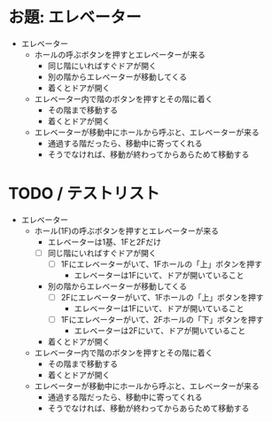 # お題: エレベーター

- エレベーター
  - ホールの呼ぶボタンを押すとエレベーターが来る
    - 同じ階にいればすぐドアが開く
    - 別の階からエレベーターが移動してくる
    - 着くとドアが開く
  - エレベーター内で階のボタンを押すとその階に着く
    - その階まで移動する
    - 着くとドアが開く
  - エレベーターが移動中にホールから呼ぶと、エレベーターが来る
    - 通過する階だったら、移動中に寄ってくれる
    - そうでなければ、移動が終わってからあらためて移動する



# TODO / テストリスト

- エレベーター
  - ホール(1F)の呼ぶボタンを押すとエレベーターが来る
    - エレベーターは1基、1Fと2Fだけ
    - [ ] 同じ階にいればすぐドアが開く
      - [ ] 1Fにエレベーターがいて、1Fホールの「上」ボタンを押す
        - エレベーターは1Fにいて、ドアが開いていること
    - 別の階からエレベーターが移動してくる
      - [ ] 2Fにエレベーターがいて、1Fホールの「上」ボタンを押す
        - エレベーターは1Fにいて、ドアが開いていること
      - [ ] 1Fにエレベーターがいて、2Fホールの「下」ボタンを押す
        - エレベーターは2Fにいて、ドアが開いていること
    - 着くとドアが開く
  - エレベーター内で階のボタンを押すとその階に着く
    - その階まで移動する
    - 着くとドアが開く
  - エレベーターが移動中にホールから呼ぶと、エレベーターが来る
    - 通過する階だったら、移動中に寄ってくれる
    - そうでなければ、移動が終わってからあらためて移動する



